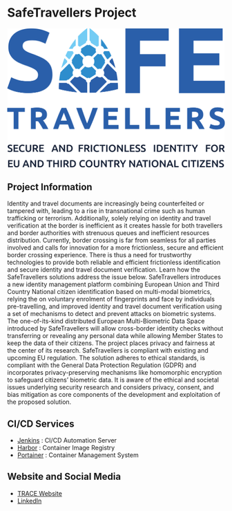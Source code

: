 # SafeTravellers Project

<p align="center">
  <img src="../safe-travellers-full.png" alt="Safe Travellers" width="600">
</p>


## Project Information
Identity and travel documents are increasingly being counterfeited or tampered with, leading to a rise in transnational crime such as human trafficking or terrorism. Additionally, solely relying on identity and travel verification at the border is inefficient as it creates hassle for both travellers and border authorities with strenuous queues and inefficient resources distribution. Currently, border crossing is far from seamless for all parties involved and calls for innovation for a more frictionless, secure and efficient border crossing experience. There is thus a need for trustworthy technologies to provide both reliable and efficient frictionless identification and secure identity and travel document verification. Learn how the SafeTravellers solutions address the issue below. SafeTravellers introduces a new identity management platform combining European Union and Third Country National citizen identification based on multi-modal biometrics, relying the on voluntary enrolment of fingerprints and face by individuals pre-travelling, and improved identity and travel document verification using a set of mechanisms to detect and prevent attacks on biometric systems. The one-of-its-kind distributed European Multi-Biometric Data Space introduced by SafeTravellers will allow cross-border identity checks without transferring or revealing any personal data while allowing Member States to keep the data of their citizens. The project places privacy and fairness at the center of its research. SafeTravellers is compliant with existing and upcoming EU regulation. The solution adheres to ethical standards, is compliant with the General Data Protection Regulation (GDPR) and incorporates privacy-preserving mechanisms like homomorphic encryption to safeguard citizens’ biometric data. It is aware of the ethical and societal issues underlying security research and considers privacy, consent, and bias mitigation as core components of the development and exploitation of the proposed solution.

## CI/CD Services

* [Jenkins](https://jenkins.safetravellers.rid-intrasoft.eu) : CI/CD Automation Server
* [Harbor](https://harbor.safetravellers.rid-intrasoft.eu) : Container Image Registry
* [Portainer](https://portainer.safetravellers.rid-intrasoft.eu) : Container Management System

## Website and Social Media

* [TRACE Website](https://safetravellers-project.eu/)
* [LinkedIn](https://www.linkedin.com/company/safetravellers-project/)
